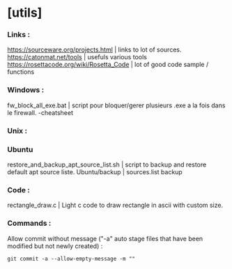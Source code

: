 # [utils]

### Links :
https://sourceware.org/projects.html       | links to lot of sources.   
https://catonmat.net/tools                 | usefuls various tools  
https://rosettacode.org/wiki/Rosetta_Code  | lot of good code sample / functions  
  
### Windows :
fw_block_all_exe.bat  | script pour bloquer/gerer plusieurs .exe a la fois dans le firewall. 
-cheatsheet

### Unix :

### Ubuntu
restore_and_backup_apt_source_list.sh  | script to backup and restore default apt source liste. 
Ubuntu/backup  | sources.list backup

### Code :
rectangle_draw.c  | Light c code to draw rectangle in ascii with custom size. 

### Commands :

Allow commit without message ("-a" auto stage files that have been modified but not newly created) :
```
git commit -a --allow-empty-message -m ""
```
